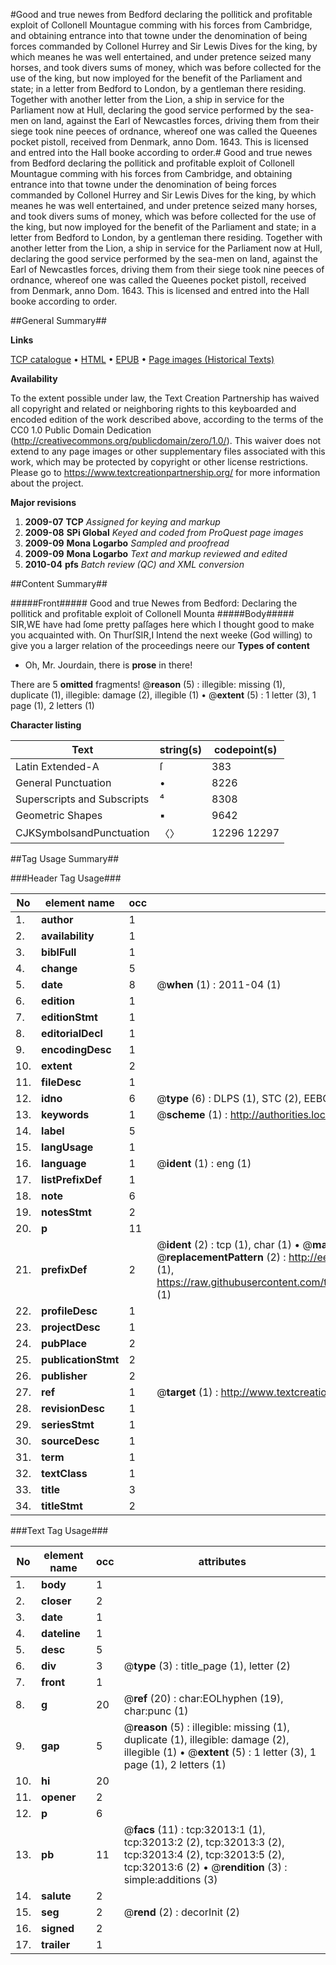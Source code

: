 #Good and true newes from Bedford declaring the pollitick and profitable exploit of Collonell Mountague comming with his forces from Cambridge, and obtaining entrance into that towne under the denomination of being forces commanded by Collonel Hurrey and Sir Lewis Dives for the king, by which meanes he was well entertained, and under pretence seized many horses, and took divers sums of money, which was before collected for the use of the king, but now imployed  for the benefit of the Parliament and state; in a letter from Bedford to London, by a gentleman there residing. Together with another letter from the Lion, a ship in service for the Parliament now at Hull, declaring the good service performed by the sea-men on land, against the Earl of Newcastles forces, driving them from their siege took nine peeces of ordnance, whereof one was called the Queenes pocket pistoll, received from Denmark, anno Dom. 1643. This is licensed and entred into the Hall booke according to order.#
Good and true newes from Bedford declaring the pollitick and profitable exploit of Collonell Mountague comming with his forces from Cambridge, and obtaining entrance into that towne under the denomination of being forces commanded by Collonel Hurrey and Sir Lewis Dives for the king, by which meanes he was well entertained, and under pretence seized many horses, and took divers sums of money, which was before collected for the use of the king, but now imployed  for the benefit of the Parliament and state; in a letter from Bedford to London, by a gentleman there residing. Together with another letter from the Lion, a ship in service for the Parliament now at Hull, declaring the good service performed by the sea-men on land, against the Earl of Newcastles forces, driving them from their siege took nine peeces of ordnance, whereof one was called the Queenes pocket pistoll, received from Denmark, anno Dom. 1643. This is licensed and entred into the Hall booke according to order.

##General Summary##

**Links**

[TCP catalogue](http://www.ota.ox.ac.uk/tcp/)  • 
[HTML](http://tei.it.ox.ac.uk/tcp/Texts-HTML/free/A41/A41397.html)  • 
[EPUB](http://tei.it.ox.ac.uk/tcp/Texts-EPUB/free/A41/A41397.epub) • 
[Page images (Historical Texts)](https://historicaltexts.jisc.ac.uk/eebo-99827591e)

**Availability**

To the extent possible under law, the Text Creation Partnership has waived all copyright and related or neighboring rights to this keyboarded and encoded edition of the work described above, according to the terms of the CC0 1.0 Public Domain Dedication (http://creativecommons.org/publicdomain/zero/1.0/). This waiver does not extend to any page images or other supplementary files associated with this work, which may be protected by copyright or other license restrictions. Please go to https://www.textcreationpartnership.org/ for more information about the project.

**Major revisions**

1. __2009-07__ __TCP__ *Assigned for keying and markup*
1. __2009-08__ __SPi Global__ *Keyed and coded from ProQuest page images*
1. __2009-09__ __Mona Logarbo__ *Sampled and proofread*
1. __2009-09__ __Mona Logarbo__ *Text and markup reviewed and edited*
1. __2010-04__ __pfs__ *Batch review (QC) and XML conversion*

##Content Summary##

#####Front#####
Good and true Newes from Bedford: Declaring the pollitick and profitable exploit of Collonell Mounta
#####Body#####
SIR,WE have had ſome pretty paſſages here which I thought good to make you acquainted with. On ThurſSIR,I Intend the next weeke (God willing) to give you a larger relation of the proceedings neere our
**Types of content**

  * Oh, Mr. Jourdain, there is **prose** in there!

There are 5 **omitted** fragments! 
 @__reason__ (5) : illegible: missing (1), duplicate (1), illegible: damage (2), illegible (1)  •  @__extent__ (5) : 1 letter (3), 1 page (1), 2 letters (1)

**Character listing**


|Text|string(s)|codepoint(s)|
|---|---|---|
|Latin Extended-A|ſ|383|
|General Punctuation|•|8226|
|Superscripts             and Subscripts|⁴|8308|
|Geometric Shapes|▪|9642|
|CJKSymbolsandPunctuation|〈〉|12296 12297|

##Tag Usage Summary##

###Header Tag Usage###

|No|element name|occ|attributes|
|---|---|---|---|
|1.|__author__|1||
|2.|__availability__|1||
|3.|__biblFull__|1||
|4.|__change__|5||
|5.|__date__|8| @__when__ (1) : 2011-04 (1)|
|6.|__edition__|1||
|7.|__editionStmt__|1||
|8.|__editorialDecl__|1||
|9.|__encodingDesc__|1||
|10.|__extent__|2||
|11.|__fileDesc__|1||
|12.|__idno__|6| @__type__ (6) : DLPS (1), STC (2), EEBO-CITATION (1), PROQUEST (1), VID (1)|
|13.|__keywords__|1| @__scheme__ (1) : http://authorities.loc.gov/ (1)|
|14.|__label__|5||
|15.|__langUsage__|1||
|16.|__language__|1| @__ident__ (1) : eng (1)|
|17.|__listPrefixDef__|1||
|18.|__note__|6||
|19.|__notesStmt__|2||
|20.|__p__|11||
|21.|__prefixDef__|2| @__ident__ (2) : tcp (1), char (1)  •  @__matchPattern__ (2) : ([0-9\-]+):([0-9IVX]+) (1), (.+) (1)  •  @__replacementPattern__ (2) : http://eebo.chadwyck.com/downloadtiff?vid=$1&page=$2 (1), https://raw.githubusercontent.com/textcreationpartnership/Texts/master/tcpchars.xml#$1 (1)|
|22.|__profileDesc__|1||
|23.|__projectDesc__|1||
|24.|__pubPlace__|2||
|25.|__publicationStmt__|2||
|26.|__publisher__|2||
|27.|__ref__|1| @__target__ (1) : http://www.textcreationpartnership.org/docs/. (1)|
|28.|__revisionDesc__|1||
|29.|__seriesStmt__|1||
|30.|__sourceDesc__|1||
|31.|__term__|1||
|32.|__textClass__|1||
|33.|__title__|3||
|34.|__titleStmt__|2||


###Text Tag Usage###

|No|element name|occ|attributes|
|---|---|---|---|
|1.|__body__|1||
|2.|__closer__|2||
|3.|__date__|1||
|4.|__dateline__|1||
|5.|__desc__|5||
|6.|__div__|3| @__type__ (3) : title_page (1), letter (2)|
|7.|__front__|1||
|8.|__g__|20| @__ref__ (20) : char:EOLhyphen (19), char:punc (1)|
|9.|__gap__|5| @__reason__ (5) : illegible: missing (1), duplicate (1), illegible: damage (2), illegible (1)  •  @__extent__ (5) : 1 letter (3), 1 page (1), 2 letters (1)|
|10.|__hi__|20||
|11.|__opener__|2||
|12.|__p__|6||
|13.|__pb__|11| @__facs__ (11) : tcp:32013:1 (1), tcp:32013:2 (2), tcp:32013:3 (2), tcp:32013:4 (2), tcp:32013:5 (2), tcp:32013:6 (2)  •  @__rendition__ (3) : simple:additions (3)|
|14.|__salute__|2||
|15.|__seg__|2| @__rend__ (2) : decorInit (2)|
|16.|__signed__|2||
|17.|__trailer__|1||
